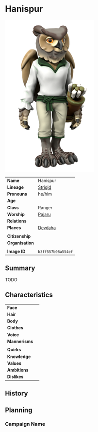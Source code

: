 # Hanispur

<img src="https://raw.githubusercontent.com/jesskelsall/astarus-images/main/characters/portraits/b3ff557b08a554ef.png" height="500" />

|||
| --- | --- |
| **Name** | Hanispur | character.3
| **Lineage** | [Strigid](../lineages/strigid.md) |
| **Pronouns** | he/him |
| **Age** | |
| **Class** | Ranger |
| **Worship** | [Pajaru](../gods/deities/kaldoon.md) |
| **Relations** | |
| **Places** | [Devdaha](../places/settlements/villages/devdaha.md) |
|||
| **Citizenship** | |
| **Organisation** | |
|||
| **Image ID** | `b3ff557b08a554ef` |

## Summary

TODO

## Characteristics

| | |
| --- | --- |
| **Face** | | characteristics.2
| **Hair** | |
| **Body** | |
| **Clothes** | |
| **Voice** | |
| **Mannerisms** | |
| | |
| **Quirks** | |
| **Knowledge** | |
| **Values** | |
| **Ambitions** | |
| **Dislikes** | |

## History

## Planning

### Campaign Name
